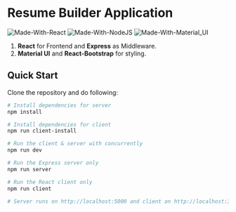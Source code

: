 # Resume Builder Application

![Made-With-React](https://img.shields.io/badge/Made_with-React-informational?style=for-the-badge&logo=react) ![Made-With-NodeJS](https://img.shields.io/badge/Made_with-NodeJS-informational?style=for-the-badge&logo=javascript) ![Made-With-Material_UI](https://img.shields.io/badge/Made_with-Material_UI-informational?style=for-the-badge&logo=material-ui)

1. **React** for Frontend and **Express** as Middleware.
2. **Material UI** and **React-Bootstrap** for styling.

## Quick Start

Clone the repository and do following:

```bash
# Install dependencies for server
npm install

# Install dependencies for client
npm run client-install

# Run the client & server with concurrently
npm run dev

# Run the Express server only
npm run server

# Run the React client only
npm run client

# Server runs on http://localhost:5000 and client on http://localhost:3000
```


